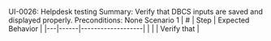 UI-0026: Helpdesk testing
Summary: Verify that DBCS inputs are saved and displayed properly.
Preconditions: None
Scenario 1
 | \# | Step | Expected Behavior | 
 |---|------|-------------------| 
 |   |      | Verify that       | 
